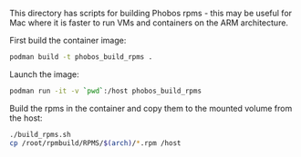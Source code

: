 This directory has scripts for building Phobos rpms - this may be useful for Mac where it is faster to run VMs and containers on the ARM architecture.

First build the container image:

```sh
podman build -t phobos_build_rpms .
```

Launch the image:

```sh
podman run -it -v `pwd`:/host phobos_build_rpms
```

Build the rpms in the container and copy them to the mounted volume from the host:

```sh
./build_rpms.sh
cp /root/rpmbuild/RPMS/$(arch)/*.rpm /host
```





